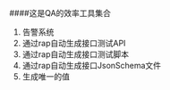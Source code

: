####这是QA的效率工具集合
1. 告警系统
2. 通过rap自动生成接口测试API
3. 通过rap自动生成接口测试脚本
4. 通过rap自动生成接口JsonSchema文件
5. 生成唯一的值
